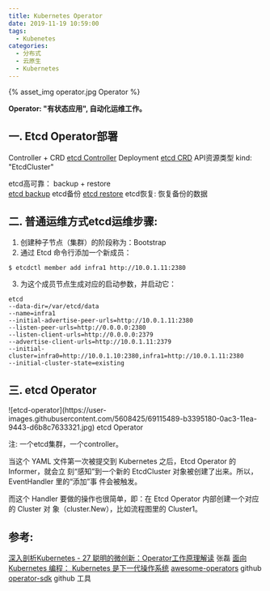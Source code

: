 ```yaml
---
title: Kubernetes Operator
date: 2019-11-19 10:59:00
tags:
  - Kubenetes
categories:
  - 分布式 
  - 云原生
  - Kubernetes
---
```


<p></p>
<!-- more -->

{% asset_img   operator.jpg  Operator  %} 

**Operator: "有状态应用", 自动化运维工作。**

## 一. Etcd Operator部署 
Controller + CRD 
[etcd Controller](https://github.com/coreos/etcd-operator/blob/master/example/deployment.yaml)  Deployment
[etcd CRD](https://github.com/coreos/etcd-operator/blob/master/example/example-etcd-cluster.yaml)  API资源类型 kind: "EtcdCluster"

etcd高可靠： backup + restore   
[etcd backup](https://github.com/coreos/etcd-operator/tree/master/example/etcd-backup-operator)  etcd备份
[etcd restore](https://github.com/coreos/etcd-operator/tree/master/example/etcd-restore-operator) etcd恢复: 恢复备份的数据

## 二. 普通运维方式etcd运维步骤:
1. 创建种子节点（集群）的阶段称为：Bootstrap
2. 通过 Etcd 命令行添加一个新成员：
```
$ etcdctl member add infra1 http://10.0.1.11:2380
```
3. 为这个成员节点生成对应的启动参数，并启动它：
```
etcd
--data-dir=/var/etcd/data
--name=infra1
--initial-advertise-peer-urls=http://10.0.1.11:2380
--listen-peer-urls=http://0.0.0.0:2380
--listen-client-urls=http://0.0.0.0:2379
--advertise-client-urls=http://10.0.1.11:2379
--initial-cluster=infra0=http://10.0.1.10:2380,infra1=http://10.0.1.11:2380
--initial-cluster-state=existing
```

## 三. etcd Operator 
 
<div>
![etcd-operator](https://user-images.githubusercontent.com/5608425/69115489-b3395180-0ac3-11ea-9443-d6b8c7633321.jpg)
etcd Operator
</div>

注: 一个etcd集群，一个controller。

当这个 YAML 文件第一次被提交到 Kubernetes 之后，Etcd Operator 的 Informer，就会立
刻“感知”到一个新的 EtcdCluster 对象被创建了出来。所以，EventHandler 里的“添加”事
件会被触发。

而这个 Handler 要做的操作也很简单，即：在 Etcd Operator 内部创建一个对应的 Cluster 对
象（cluster.New），比如流程图里的 Cluster1。



## 参考:
[深入剖析Kubernetes - 27  聪明的微创新：Operator工作原理解读]() 张磊
[面向 Kubernetes 编程： Kubernetes 是下一代操作系统](https://mp.weixin.qq.com/s/E5-agHtMvW_X7znVJDkTKA)
[awesome-operators](https://github.com/www6v/awesome-operators)   github 
[operator-sdk](https://github.com/operator-framework/operator-sdk)  github 工具